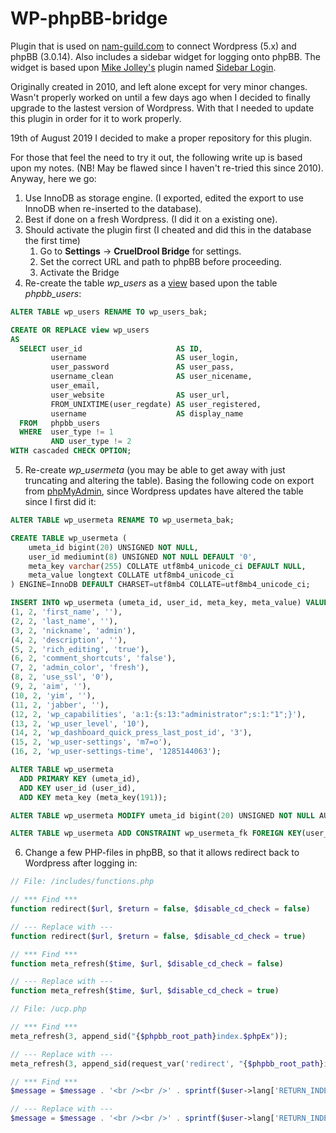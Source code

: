 # WP-phpBB-bridge
Plugin that is used on [nam-guild.com](https://nam-guild.com) to connect Wordpress (5.x) and phpBB (3.0.14). Also includes a sidebar widget for logging onto phpBB. The widget is based upon [Mike Jolley's](http://blue-anvil.com) plugin named [Sidebar Login](http://wordpress.org/extend/plugins/sidebar-login/).

Originally created in 2010, and left alone except for very minor changes. Wasn't properly worked on until a few days ago when I decided to finally upgrade to the lastest version of Wordpress. With that I needed to update this plugin in order for it to work properly.

19th of August 2019 I decided to make a proper repository for this plugin.

For those that feel the need to try it out, the following write up is based upon my notes. (NB! May be flawed since I haven't re-tried this since 2010). Anyway, here we go:
1. Use InnoDB as storage engine. (I exported, edited the export to use InnoDB when re-inserted to the database).
2. Best if done on a fresh Wordpress. (I did it on a existing one).
3. Should activate the plugin first (I cheated and did this in the database the first time)
   1. Go to **Settings** -> **CruelDrool Bridge** for settings.
   2. Set the correct URL and path to phpBB before proceeding. 
   3. Activate the Bridge
4. Re-create the table *wp_users* as a [view](https://mariadb.com/kb/en/library/create-view/) based upon the table *phpbb_users*: 
```SQL
ALTER TABLE wp_users RENAME TO wp_users_bak;

CREATE OR REPLACE view wp_users
AS
  SELECT user_id                     AS ID,
         username                    AS user_login,
         user_password               AS user_pass,
         username_clean              AS user_nicename,
         user_email,
         user_website                AS user_url,
         FROM_UNIXTIME(user_regdate) AS user_registered,
         username                    AS display_name
  FROM   phpbb_users
  WHERE  user_type != 1
         AND user_type != 2
WITH cascaded CHECK OPTION;
```
5. Re-create *wp_usermeta* (you may be able to get away with just truncating and altering the table). Basing the following code on export from [phpMyAdmin](https://www.phpmyadmin.net/), since Wordpress updates have altered the table since I first did it:
```SQL
ALTER TABLE wp_usermeta RENAME TO wp_usermeta_bak; 

CREATE TABLE wp_usermeta (
	umeta_id bigint(20) UNSIGNED NOT NULL,
	user_id mediumint(8) UNSIGNED NOT NULL DEFAULT '0',
	meta_key varchar(255) COLLATE utf8mb4_unicode_ci DEFAULT NULL,
	meta_value longtext COLLATE utf8mb4_unicode_ci
) ENGINE=InnoDB DEFAULT CHARSET=utf8mb4 COLLATE=utf8mb4_unicode_ci;

INSERT INTO wp_usermeta (umeta_id, user_id, meta_key, meta_value) VALUES
(1, 2, 'first_name', ''),
(2, 2, 'last_name', ''),
(3, 2, 'nickname', 'admin'),
(4, 2, 'description', ''),
(5, 2, 'rich_editing', 'true'),
(6, 2, 'comment_shortcuts', 'false'),
(7, 2, 'admin_color', 'fresh'),
(8, 2, 'use_ssl', '0'),
(9, 2, 'aim', ''),
(10, 2, 'yim', ''),
(11, 2, 'jabber', ''),
(12, 2, 'wp_capabilities', 'a:1:{s:13:"administrator";s:1:"1";}'),
(13, 2, 'wp_user_level', '10'),
(14, 2, 'wp_dashboard_quick_press_last_post_id', '3'),
(15, 2, 'wp_user-settings', 'm7=o'),
(16, 2, 'wp_user-settings-time', '1285144063');

ALTER TABLE wp_usermeta
  ADD PRIMARY KEY (umeta_id),
  ADD KEY user_id (user_id),
  ADD KEY meta_key (meta_key(191));

ALTER TABLE wp_usermeta MODIFY umeta_id bigint(20) UNSIGNED NOT NULL AUTO_INCREMENT, AUTO_INCREMENT=17;

ALTER TABLE wp_usermeta ADD CONSTRAINT wp_usermeta_fk FOREIGN KEY(user_id) REFERENCES phpbb_users(user_id) ON DELETE CASCADE;
```
6. Change a few PHP-files in phpBB, so that it allows redirect back to Wordpress after logging in:
```PHP
// File: /includes/functions.php

// *** Find ***
function redirect($url, $return = false, $disable_cd_check = false)

// --- Replace with ---
function redirect($url, $return = false, $disable_cd_check = true)

// *** Find ***
function meta_refresh($time, $url, $disable_cd_check = false)

// --- Replace with ---
function meta_refresh($time, $url, $disable_cd_check = true)

// File: /ucp.php

// *** Find ***
meta_refresh(3, append_sid("{$phpbb_root_path}index.$phpEx"));

// --- Replace with ---
meta_refresh(3, append_sid(request_var('redirect', "{$phpbb_root_path}index.$phpEx")));

// *** Find ***
$message = $message . '<br /><br />' . sprintf($user->lang['RETURN_INDEX'], '<a href="' . append_sid("{$phpbb_root_path}index.$phpEx") . '">', '</a> ');

// --- Replace with ---
$message = $message . '<br /><br />' . sprintf($user->lang['RETURN_INDEX'], '<a href="' . append_sid(request_var('redirect', "{$phpbb_root_path}index.$phpEx")) . '">', '</a> ');
```
